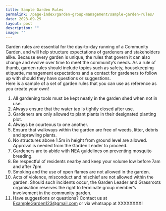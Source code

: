 ```yaml
---
title: Sample Garden Rules
permalink: /page-index/garden-group-management/sample-garden-rules/
date: 2023-09-29
layout: post
description: ""
image: ""
---
```

Garden rules are essential for the day-to-day running of a Community Garden, and will help structure expectations of gardeners and stakeholders alike. Because every garden is unique, the rules that govern it can also change and evolve over time to meet the community’s needs. 
As a rule of thumb, garden rules should include topics such as safety, housekeeping etiquette, management expectations and a contact for gardeners to follow up with should they have questions or suggestions.  
Here is a sample of a set of garden rules that you can use as reference as you create your own!
1.	All gardening tools must be kept neatly in the garden shed when not in use.
2.	Always ensure that the water tap is tightly closed after use.
3.	Gardeners are only allowed to plant plants in their designated planting plot.
4.	Always be courteous to one another.
5.	Ensure that walkways within the garden are free of weeds, litter, debris and sprawling plants.
6.	No structures above 1.5m in height from ground level are allowed. Approval is needed from the Garden Leader to proceed.
7.	Gardeners are to abide with NEA guidelines on preventing mosquito breeding.
8.	Be respectful of residents nearby and keep your volume low before 7am and after 7pm. 
9.	Smoking and the use of open flames are not allowed in the garden.
10.	Acts of violence, misconduct and mischief are not allowed within the garden. Should such incidents occur, the Garden Leader and Grassroots organisation reserves the right to terminate group member’s involvement in the community garden.
11.	Have suggestions or questions? Contact us at ExampleGarden123@gmail.com or via whatsapp at XXXXXXXX!
